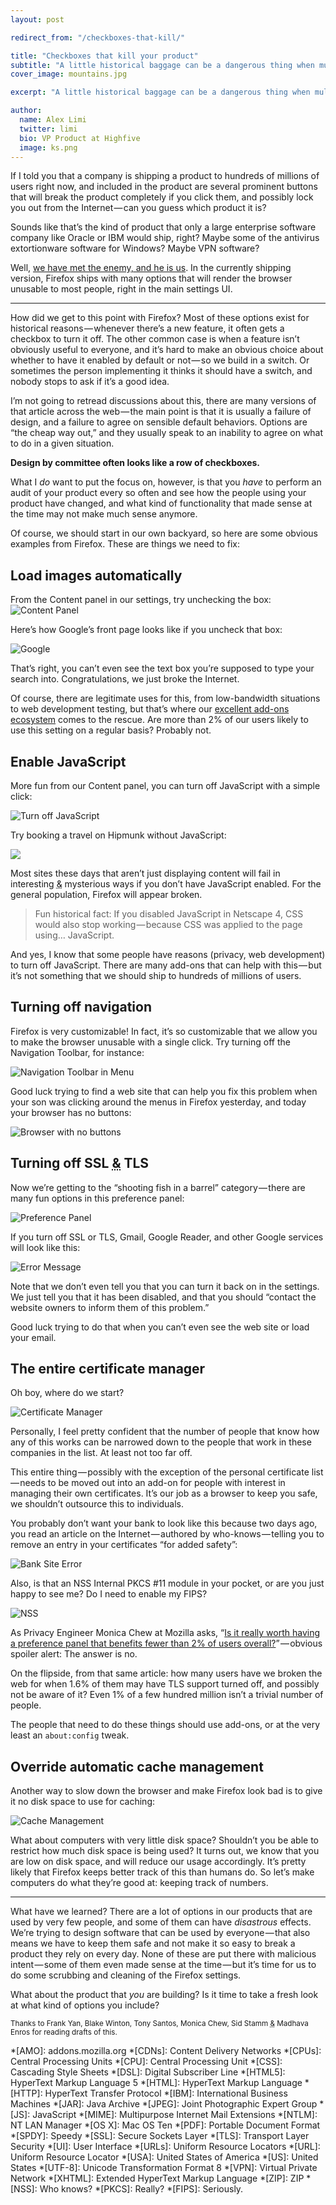 ```yaml
---
layout: post

redirect_from: "/checkboxes-that-kill/"

title: "Checkboxes that kill your product"
subtitle: "A little historical baggage can be a dangerous thing when multiplied by a few hundred million individuals"
cover_image: mountains.jpg

excerpt: "A little historical baggage can be a dangerous thing when multiplied by a few hundred million individuals"

author:
  name: Alex Limi
  twitter: limi
  bio: VP Product at Highfive
  image: ks.png
---
```


<span>If I told you</span> that a company is shipping a product to hundreds of millions of users right now, and included in the product are several prominent buttons that will break the product completely if you click them, and possibly lock you out from the Internet&#8202;&mdash;&#8202;can you guess which product it is? 

Sounds like that’s the kind of product that only a large enterprise software company like Oracle or IBM would ship, right? Maybe some of the antivirus extortionware software for Windows? Maybe VPN software?

Well, [we have met the enemy, and he is us].
In the currently shipping version, Firefox ships with many options that will render the browser unusable to most people, right in the main settings UI.

* * *

<span>How did we</span> get to this point with Firefox? Most of these options exist for historical reasons&#8202;&mdash;&#8202;whenever there’s a new feature, it often gets a checkbox to turn it off. The other common case is when a feature isn’t obviously useful to everyone, and it’s hard to make an obvious choice about whether to have it enabled by default or not&#8202;&mdash;&#8202;so we build in a switch. Or sometimes the person implementing it thinks it should have a switch, and nobody stops to ask if it’s a good idea.

I’m not going to retread discussions about this, there are many versions of that article across the web&#8202;&mdash;&#8202;the main point is that it is usually a failure of design, and a failure to agree on sensible default behaviors. Options are “the cheap way out,” and they usually speak to an inability to agree on what to do in a given situation.

**Design by committee often looks like a row of checkboxes.**

What I *do* want to put the focus on, however, is that you *have* to perform an audit of your product every so often and see how the people using your product have changed, and what kind of functionality that made sense at the time may not make much sense anymore.

Of course, we should start in our own backyard, so here are some obvious examples from Firefox. These are things we need to fix:


## Load images automatically

From the Content panel in our settings, try unchecking the box:
![Content Panel](http://i.imgur.com/Xxo6hmw.png)

Here’s how Google’s front page looks like if you uncheck that box:

![Google](http://i.imgur.com/3aLJmS2.png")

That’s right, you can’t even see the text box you’re supposed to type your search into. Congratulations, we just broke the Internet.

Of course, there are legitimate uses for this, from low-bandwidth situations to web development testing, but that’s where our [excellent add-ons ecosystem] comes to the rescue. Are more than 2% of our users likely to use this setting on a regular basis? Probably not.


## Enable JavaScript

More fun from our Content panel, you can turn off JavaScript with a simple click:

![Turn off JavaScript](http://i.imgur.com/Xxo6hmw.png)

Try booking a travel on Hipmunk without JavaScript:

![](http://i.imgur.com/c6OOjp7.png)

Most sites these days that aren’t just displaying content will fail in interesting <abbr title="and">&amp;</abbr> mysterious ways if you don’t have JavaScript enabled. For the general population, Firefox will appear broken.

> Fun historical fact: If you disabled JavaScript in Netscape 4, CSS would also stop working&#8202;&mdash;&#8202;because CSS was applied to the page using… JavaScript.

And yes, I know that some people have reasons (privacy, web development) to turn off JavaScript. There are many add-ons that can help with this&#8202;&mdash;&#8202;but it’s not something that we should ship to hundreds of millions of users.


## Turning off navigation

Firefox is very customizable! In fact, it’s so customizable that we allow you to make the browser unusable with a single click. Try turning off the Navigation Toolbar, for instance:

![Navigation Toolbar in Menu](http://i.imgur.com/W2QOeWQ.png)

Good luck trying to find a web site that can help you fix this problem when your son was clicking around the menus in Firefox yesterday, and today your browser has no buttons:

![Browser with no buttons](http://i.imgur.com/0JmJ60q.png)


## Turning off SSL <abbr title="and">&amp;</abbr> TLS

Now we’re getting to the “shooting fish in a barrel” category&#8202;&mdash;&#8202;there are many fun options in this preference panel:

![Preference Panel](http://i.imgur.com/Q1SRzmH.png)

If you turn off SSL or TLS, Gmail, Google Reader, and other Google services will look like this:

![Error Message](http://i.imgur.com/FjDK3dn.png)

Note that we don’t even tell you that you can turn it back on in the settings. We just tell you that it has been disabled, and that you should “contact the website owners to inform them of this problem.”

Good luck trying to do that when you can’t even see the web site or load your email.


## The entire certificate manager

Oh boy, where do we start?

![Certificate Manager](http://i.imgur.com/YxVQID7.png)

Personally, I feel pretty confident that the number of people that know how any of this works can be narrowed down to the people that work in these companies in the list. At least not too far off.

This entire thing&#8202;&mdash;&#8202;possibly with the exception of the personal certificate list&#8202;&mdash;&#8202;needs to be moved out into an add-on for people with interest in managing their own certificates. It’s our job as a browser to keep you safe, we shouldn’t outsource this to individuals.

You probably don’t want your bank to look like this because two days ago, you read an article on the Internet&#8202;&mdash;&#8202;authored by who-knows&#8202;&mdash;&#8202;telling you to remove an entry in your certificates “for added safety”:

![Bank Site Error](http://i.imgur.com/Zn3auty.png)

Also, is that an NSS Internal PKCS #11 module in your pocket, or are you just happy to see me? Do I need to enable my FIPS?

![NSS](http://i.imgur.com/eLDED0a.png)

As Privacy Engineer Monica Chew at Mozilla asks, “[Is it really worth having a preference panel that benefits fewer than 2% of users overall?]”&#8202;&mdash;&#8202;obvious spoiler alert: The answer is no.

On the flipside, from that same article: how many users have we broken the web for when 1.6% of them may have TLS support turned off, and possibly not be aware of it? Even 1% of a few hundred million isn’t a trivial number of people.

The people that need to do these things should use add-ons, or at the very least an <code>about:config</code> tweak.


## Override automatic cache management

Another way to slow down the browser and make Firefox look bad is to give it no disk space to use for caching:

![Cache Management](http://i.imgur.com/91N6zzP.png)

What about computers with very little disk space? Shouldn’t you be able to restrict how much disk space is being used? It turns out, we know that you are low on disk space, and will reduce our usage accordingly. It’s pretty likely that Firefox keeps better track of this than humans do. So let’s make computers do what they’re good at: keeping track of numbers.

* * *

<span>What have we</span> learned? There are a lot of options in our products that are used by very few people, and some of them can have *disastrous* effects. We’re trying to design software that can be used by everyone&#8202;&mdash;&#8202;that also means we have to keep them safe and not make it so easy to break a product they rely on every day. None of these are put there with malicious intent&#8202;&mdash;&#8202;some of them  even made sense at the time&#8202;&mdash;&#8202;but it’s time for us to do some scrubbing and cleaning of the Firefox settings.

What about the product that *you* are building? Is it time to take a fresh look at what kind of options you include? 

<small>Thanks to Frank Yan, Blake Winton, Tony Santos, Monica Chew, Sid Stamm <abbr title="and">&amp;</abbr> Madhava Enros for reading drafts of this.</small>

[excellent add-ons ecosystem]: https://addons.mozilla.org
[Is it really worth having a preference panel that benefits fewer than 2% of users overall?]: http://monica-at-mozilla.blogspot.com/2013/02/writing-for-98.html
[we have met the enemy, and he is us]: http://en.wikipedia.org/wiki/Pogo_%28comic_strip%29#.22We_have_met_the_enemy_and_he_is_us..22 "Quote from Pogo, the comic strip"

*[AMO]: addons.mozilla.org
*[CDNs]: Content Delivery Networks
*[CPUs]: Central Processing Units
*[CPU]: Central Processing Unit
*[CSS]: Cascading Style Sheets
*[DSL]: Digital Subscriber Line
*[HTML5]: HyperText Markup Language 5
*[HTML]: HyperText Markup Language
*[HTTP]: HyperText Transfer Protocol
*[IBM]: International Business Machines
*[JAR]: Java Archive
*[JPEG]: Joint Photographic Expert Group
*[JS]: JavaScript
*[MIME]: Multipurpose Internet Mail Extensions
*[NTLM]: NT LAN Manager
*[OS X]: Mac OS Ten
*[PDF]: Portable Document Format
*[SPDY]: Speedy
*[SSL]: Secure Sockets Layer
*[TLS]: Transport Layer Security
*[UI]: User Interface
*[URLs]: Uniform Resource Locators
*[URL]: Uniform Resource Locator
*[USA]: United States of America
*[US]: United States
*[UTF-8]: Unicode Transformation Format 8
*[VPN]: Virtual Private Network
*[XHTML]: Extended HyperText Markup Language
*[ZIP]: ZIP
*[NSS]: Who knows?
*[PKCS]: Really?
*[FIPS]: Seriously.

